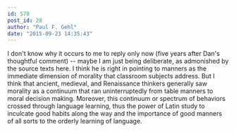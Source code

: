 ```yaml
---
id: 570
post_id: 28
author: "Paul F. Gehl"
date: "2015-09-23 14:35:43"
---
```

I don't know why it occurs to me to reply only now (five years after Dan's thoughtful comment) -- maybe I am just being deliberate, as admonished by the source texts here. I think he is right in pointing to manners as the immediate dimension of morality that classroom subjects address. But I think that ancient, medieval, and Renaissance thinkers generally saw morality as a continuum that ran uninterruptedly from table manners to moral decision making. Moreover, this continuum or spectrum of behaviors crossed through language learning, thus the power of Latin study to inculcate good habits along the way and the importance of good manners of all sorts to the orderly learning of language.

